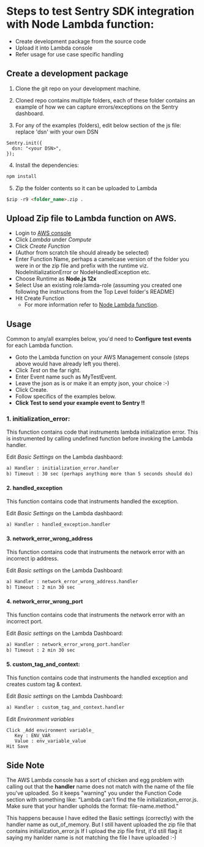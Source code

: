 ﻿
# Steps to test Sentry SDK integration with Node Lambda function:

 - Create development package from the source code
 - Upload it into Lambda console
 - Refer usage for use case specific handling 

## Create a development package

1. Clone the git repo on your development machine.

2. Cloned repo contains multiple folders, each of these folder contains an example of how we can capture errors/exceptions on the Sentry dashboard.

3. For any of the examples (folders), edit below section of the js file: replace 'dsn' with your own DSN
```
Sentry.init({
  dsn: "<your DSN>",
}); 
```
4. Install the dependencies: 
```html
npm install
```

5. Zip the folder contents so it can be uploaded to Lambda 
```html
$zip -r9 <folder_name>.zip .
```

## Upload Zip file to Lambda function on AWS.

* Login to [AWS console](https://aws.amazon.com/)
* Click *Lambda* under *Compute*
* Click *Create Function*
* (Author from scratch tile should already be selected)
* Enter Function Name, perhaps a camelcase version of the folder you were in or the zip file and prefix with the runtime viz. NodeInitializationError or NodeHandledException etc.
* Choose Runtime as **Node.js 12x**
* Select Use an existing role:lamda-role (assuming you created one following the instructions from the Top Level folder's README)   
* Hit Create Function
  * For more information refer to [Node Lambda function](https://docs.aws.amazon.com/lambda/latest/dg/lambda-nodejs.htm).


## Usage

Common to any/all examples below, you'd need to __Configure test events__ for each Lambda function. 
 * Goto the Lambda function on your AWS Management console (steps above would have already left you there).
 * Click *Test* on the far right.
 * Enter Event name such as MyTestEvent.
 * Leave the json as is or make it an empty json, your choice :-)
 * Click Create.
 * Follow specifics of the examples below.
 * __Click Test to send your example event to Sentry !!__
 
 ### 1. initialization_error:

This function contains code that instruments lambda initialization error. This is instrumented by calling undefined function before invoking the Lambda handler.

Edit *Basic Settings* on the Lambda dashbaord:
```html
a) Handler : initialization_error.handler 
b) Timeout : 30 sec (perhaps anything more than 5 seconds should do)
```

#### 2. handled_exception
This function contains code that instruments handled the exception.

Edit *Basic Settings* on the Lambda dashbaord:
```html
a) Handler : handled_exception.handler
```

#### 3. network_error_wrong_address
This function contains code that instruments the network error with an incorrect ip address.

Edit *Basic settings* on the Lambda Dashboard:
```html
a) Handler : network_error_wrong_address.handler
b) Timeout : 2 min 30 sec
```

#### 4. network_error_wrong_port
This function contains code that instruments the network error with an incorrect port.

Edit *Basic settings* on the Lambda Dashboard:
```html
a) Handler : network_error_wrong_port.handler 
b) Timeout : 2 min 30 sec
```

#### 5. custom_tag_and_context:
This function contains code that instruments the handled exception and creates custom tag & context. 

Edit *Basic settings* on the Lambda Dashboard:
```html
a) Handler : custom_tag_and_context.handler
```

Edit  *Environment variables* 
```
Click _Add environment variable_
   Key : ENV_VAR
   Value : env_variable_value
Hit Save
```

## Side Note
The AWS Lambda console has a sort of chicken and egg problem with calling out that the __handler__ name does not match with the name of the file you've uploaded. So it keeps "warning" you under the Function Code section with something like: "Lambda can't find the file initialization_error.js. Make sure that your handler upholds the format: file-name.method." 

This happens because I have edited the Basic settings (correctly) with the handler name as out_of_memory. But I still havent uploaded the zip file that contains initialization_error.js 
If I upload the zip file first, it'd still flag it saying my hanlder name is not matching the file I have uploaded :-) 